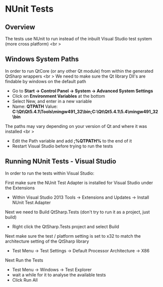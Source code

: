 # NUnit Tests

## Overview

The tests use NUnit to run instead of the inbuilt Visual Studio test system (more cross platform) <br \>

## Windows System Paths

In order to run QtCore (or any other Qt module) from within the generated QtSharp wrappers <br \>
We need to make sure the Qt library Dll's are findable by windows on the default path

* Go to **Start -> Control Panel -> System -> Advanced System Settings**
* Click on **Environment Variables** at the bottom
* Select New, and enter in a new variable
* Name: **QTPATH** Value: **C:\Qt\Qt5.4.1\Tools\mingw491_32\bin;C:\Qt\Qt5.4.1\5.4\mingw491_32\bin**

The paths may vary depending on your version of Qt and where it was installed <br \>

* Edit the Path variable and add **;%QTPATH%** to the end of it
* Restart Visual Studio before trying to run the tests

## Running NUnit Tests - Visual Studio


In order to run the tests within Visual Studio:

First make sure the NUnit Test Adapter is installed for Visual Studio under the Extensions

* Within Visual Studio 2013 Tools -> Extensions and Updates -> Install NUnit Test Adapter

Next we need to Build QtSharp.Tests (don't try to run it as a project, just build)

* Right click the QtSharp.Tests project and select Build

Next make sure the test / platform setting is set to x32 to match the architecture setting of the QtSharp library

* Test Menu -> Test Settings -> Default Processor Architecture -> X86

Next Run the Tests

* Test Menu -> Windows -> Test Explorer
* wait a while for it to analyse the available tests
* Click Run All
